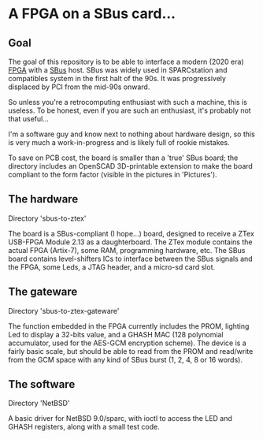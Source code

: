 # A FPGA on a SBus card...

## Goal

The goal of this repository is to be able to interface a modern (2020 era) [FPGA](https://en.wikipedia.org/wiki/Field-programmable_gate_array) with a [SBus](https://en.wikipedia.org/wiki/SBus) host. SBus was widely used in SPARCstation and compatibles system in the first halt of the 90s. It was progressively displaced by PCI from the mid-90s onward.

So unless you're a retrocomputing enthusiast with such a machine, this is useless. To be honest, even if you are such an enthusiast, it's probably not that useful...

I'm a software guy and know next to nothing about hardware design, so this is very much a work-in-progress and is likely full of rookie mistakes.

To save on PCB cost, the board is smaller than a 'true' SBus board; the directory includes an OpenSCAD 3D-printable extension to make the board compliant to the form factor (visible in the pictures in 'Pictures').

## The hardware

Directory 'sbus-to-ztex'

The board is a SBus-compliant (I hope...) board, designed to receive a ZTex USB-FPGA Module 2.13 as a daughterboard. The ZTex module contains the actual FPGA (Artix-7), some RAM, programming hardware, etc. The SBus board contains level-shifters ICs to interface between the SBus signals and the FPGA, some Leds, a JTAG header, and a micro-sd card slot.

## The gateware

Directory 'sbus-to-ztex-gateware'

The function embedded in the FPGA currently includes the PROM, lighting Led to display a 32-bits value, and a GHASH MAC (128 polynomial accumulator, used for the AES-GCM encryption scheme). The device is a fairly basic scale, but should be able to read from the PROM and read/write from the GCM space with any kind of SBus burst (1, 2, 4, 8 or 16 words).

## The software

Directory 'NetBSD'

A basic driver for NetBSD 9.0/sparc, with ioctl to access the LED and GHASH registers, along with a small test code.
